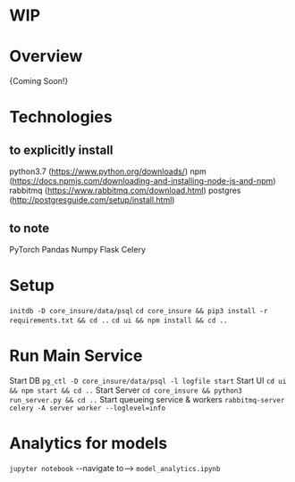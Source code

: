 # WIP

# Overview
{Coming Soon!}

# Technologies
## to explicitly install
python3.7 (https://www.python.org/downloads/)
npm (https://docs.npmjs.com/downloading-and-installing-node-js-and-npm)
rabbitmq (https://www.rabbitmq.com/download.html)
postgres (http://postgresguide.com/setup/install.html)

## to note
PyTorch
Pandas
Numpy
Flask
Celery

# Setup
`initdb -D core_insure/data/psql`
`cd core_insure && pip3 install -r requirements.txt && cd ..`
`cd ui && npm install && cd ..`

# Run Main Service
Start DB
`pg_ctl -D core_insure/data/psql -l logfile start`
Start UI
`cd ui && npm start && cd ..`
Start Server
`cd core_insure && python3 run_server.py && cd ..`
Start queueing service & workers
`rabbitmq-server`
`celery -A server worker --loglevel=info`

# Analytics for models
`jupyter notebook` --navigate to--> `model_analytics.ipynb`
